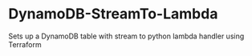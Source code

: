 # DynamoDB-StreamTo-Lambda
Sets up a DynamoDB table with stream to python lambda handler using Terraform
